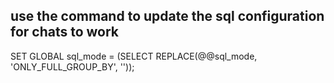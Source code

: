 ## use the command to update the sql configuration for chats to work

SET GLOBAL sql_mode = (SELECT REPLACE(@@sql_mode, 'ONLY_FULL_GROUP_BY', ''));
